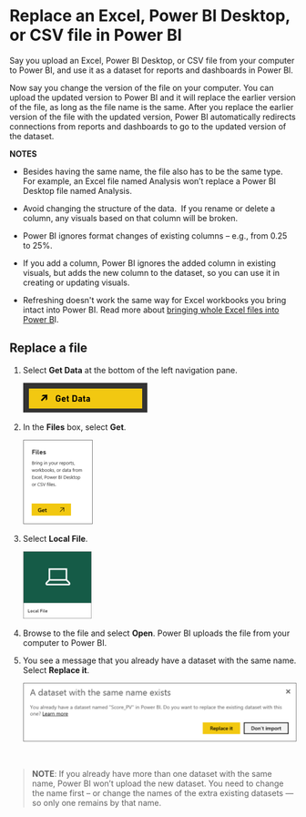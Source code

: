 ﻿<properties 
   pageTitle="Replace an Excel, Power BI Desktop, or CSV file in Power BI"
   description="Replace an Excel, Power BI Desktop, or CSV file in Power BI"
   services="powerbi" 
   documentationCenter="" 
   authors="pcw3187" 
   manager="mblythe" 
   editor=""
   tags=""/>
 
<tags
   ms.service="powerbi"
   ms.devlang="NA"
   ms.topic="article"
   ms.tgt_pltfrm="NA"
   ms.workload="powerbi"
   ms.date="10/14/2015"
   ms.author="v-pawrig"/>
# Replace an Excel, Power BI Desktop, or CSV file in Power BI

Say you upload an Excel, Power BI Desktop, or CSV file from your computer to Power BI, and use it as a dataset for reports and dashboards in Power BI.

Now say you change the version of the file on your computer. You can upload the updated version to Power BI and it will replace the earlier version of the file, as long as the file name is the same. After you replace the earlier version of the file with the updated version, Power BI automatically redirects connections from reports and dashboards to go to the updated version of the dataset. 

**NOTES**

-   Besides having the same name, the file also has to be the same type. For example, an Excel file named Analysis won’t replace a Power BI Desktop file named Analysis.

-   Avoid changing the structure of the data.  If you rename or delete a column, any visuals based on that column will be broken. 

-   Power BI ignores format changes of existing columns – e.g., from 0.25 to 25%.

-   If you add a column, Power BI ignores the added column in existing visuals, but adds the new column to the dataset, so you can use it in creating or updating visuals.

-   Refreshing doesn't work the same way for Excel workbooks you bring intact into Power BI. Read more about [bringing whole Excel files into Power B](powerbi-bring-in-whole-excel-files.md)I. 

## Replace a file

1.  Select **Get Data** at the bottom of the left navigation pane. 

    ![](media/powerbi-replace-an-excel-power-bi-desktop-or-csv-file/PBI_GetData.png)

2.  In the **Files** box, select **Get**.

    ![](media/powerbi-replace-an-excel-power-bi-desktop-or-csv-file/PBI_GetFiles.png)

3.  Select **Local File**. 

    ![](media/powerbi-replace-an-excel-power-bi-desktop-or-csv-file/PBI_LocalFile.png)

4.  Browse to the file and select **Open**. Power BI uploads the file from your computer to Power BI.   

5.  You see a message that you already have a dataset with the same name. Select **Replace it**. 

    ![](media/powerbi-replace-an-excel-power-bi-desktop-or-csv-file/PBI_ReplaceFile.png)

 
>**NOTE**: If you already have more than one dataset with the same name, Power BI won’t upload the new dataset. You need to change the name first – or change the names of the extra existing datasets — so only one remains by that name.

